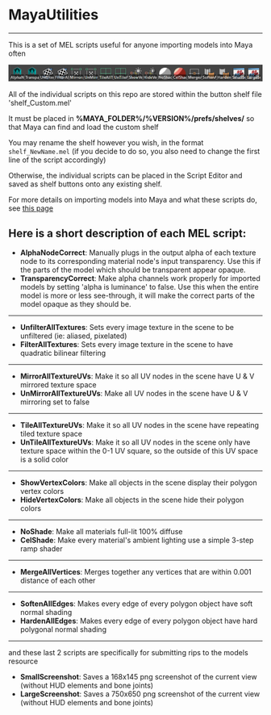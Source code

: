 # MayaUtilities

---

This is a set of MEL scripts useful for anyone importing models into Maya often

![Custom Shelf](shelf.png)

All of the individual scripts on this repo are stored within the button shelf file 'shelf_Custom.mel'

It must be placed in **%MAYA_FOLDER%/%VERSION%/prefs/shelves/** so that Maya can find and load the custom shelf

You may rename the shelf however you wish, in the format `shelf_NewName.mel` (if you decide to do so, you also need to change the first line of the script accordingly)

Otherwise, the individual scripts can be placed in the Script Editor and saved as shelf buttons onto any existing shelf.



For more details on importing models into Maya and what these scripts do, see [this page](https://github.com/scurest/apicula/wiki/IMPORT:-Maya)

Here is a short description of each MEL script:
---
- **AlphaNodeCorrect**: Manually plugs in the output alpha of each texture node to its corresponding material node's input transparency. Use this if the parts of the model which should be transparent appear opaque.
- **TransparencyCorrect**: Make alpha channels work properly for imported models by setting 'alpha is luminance' to false. Use this when the entire model is more or less see-through, it will make the correct parts of the model opaque as they should be.
---
- **UnfilterAllTextures**: Sets every image texture in the scene to be unfiltered (ie: aliased, pixelated)
- **FilterAllTextures**: Sets every image texture in the scene to have quadratic bilinear filtering
---
- **MirrorAllTextureUVs**: Make it so all UV nodes in the scene have U & V mirrored texture space
- **UnMirrorAllTextureUVs**: Make all UV nodes in the scene have U & V mirroring set to false
---
- **TileAllTextureUVs**: Make it so all UV nodes in the scene have repeating tiled texture space
- **UnTileAllTextureUVs**: Make it so all UV nodes in the scene only have texture space within the 0-1 UV square, so the outside of this UV space is a solid color
---
- **ShowVertexColors**: Make all objects in the scene display their polygon vertex colors
- **HideVertexColors**: Make all objects in the scene hide their polygon colors
---
- **NoShade**: Make all materials full-lit 100% diffuse
- **CelShade**: Make every material's ambient lighting use a simple 3-step ramp shader
---
- **MergeAllVertices**: Merges together any vertices that are within 0.001 distance of each other
---
- **SoftenAllEdges**: Makes every edge of every polygon object have soft normal shading
- **HardenAllEdges**: Makes every edge of every polygon object have hard polygonal normal shading
---
and these last 2 scripts are specifically for submitting rips to the models resource
- **SmallScreenshot**: Saves a 168x145 png screenshot of the current view (without HUD elements and bone joints)
- **LargeScreenshot**: Saves a 750x650 png screenshot of the current view (without HUD elements and bone joints)
